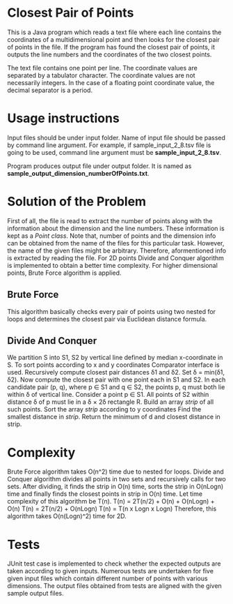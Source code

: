# Closest Pair of Points
This is a Java program which reads a text file where each line contains the coordinates of a multidimensional point and then looks for the closest pair of points in the file. If the program has found the closest pair of points, it outputs the line numbers and the coordinates of the two closest points.
 
The text file contains one point per line. The coordinate values are separated by a tabulator character. The coordinate values are not necessarily integers. In the case of a floating point coordinate value, the decimal separator is a period.

# Usage instructions
Input files should be under input folder. Name of input file should be passed by command line argument. For example, if sample_input_2_8.tsv file is going to be used, command line argument must be **sample_input_2_8.tsv**.

Program produces output file under output folder. It is named as **sample_output_dimension_numberOfPoints.txt**.

# Solution of the Problem
First of all, the file is read to extract the number of points along with the information about the dimension and the line numbers. These information is kept as a *Point class*. Note that, number of points and the dimension info can be obtained from the name of the files for this particular task. However, the name of the given files might be arbitrary. Therefore, aformentioned info is extracted by reading the file. 
For 2D points Divide and Conquer algorithm is implemented to obtain a better time complexity. For higher dimensional points, Brute Force algorithm is applied. 

## Brute Force
This algorithm basically checks every pair of points using two nested for loops and determines the closest pair via Euclidean distance formula.

## Divide And Conquer
We partition S into S1, S2 by vertical line defined by median x-coordinate in S. To sort points according to x and y coordinates Comparator interface is used.
Recursively compute closest pair distances δ1 and δ2. Set δ = min(δ1, δ2). Now compute the closest pair with one point each in S1 and S2.
In each candidate pair (p, q), where p ∈ S1 and q ∈ S2, the points p, q must both lie within δ of vertical line.
Consider a point p ∈ S1. All points of S2 within distance δ of p must lie in a δ × 2δ rectangle R.
Build an array *strip* of all such points.
Sort the array *strip* according to y coordinates
Find the smallest distance in *strip*.
Return the minimum of d and closest distance in strip.

# Complexity
Brute Force algorithm takes O(n^2) time due to nested for loops.
Divide and Conquer algorithm divides all points in two sets and recursively calls for two sets. After dividing, it finds the strip in O(n) time, sorts the strip in O(nLogn) time and finally finds the closest points in strip in O(n) time.
Let time complexity of this algorithm be T(n). 
T(n) = 2T(n/2) + O(n) + O(nLogn) + O(n)
T(n) = 2T(n/2) + O(nLogn)
T(n) = T(n x Logn x Logn)
Therefore, this algorithm takes O(n(Logn)^2) time for 2D.

# Tests
JUnit test case is implemented to check whether the expected outputs are taken according to given inputs. Numerous tests are undertaken for five given input files which contain different number of points with various dimensions. The output files obtained from tests are aligned with the given sample output files.
